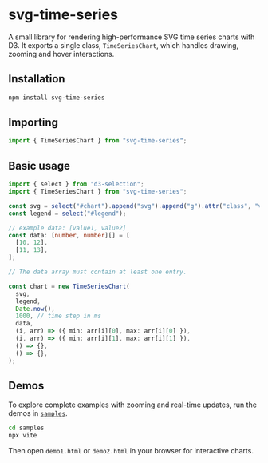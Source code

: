 # svg-time-series

A small library for rendering high-performance SVG time series charts with D3. It exports a single class, `TimeSeriesChart`, which handles drawing, zooming and hover interactions.

## Installation

```sh
npm install svg-time-series
```

## Importing

```ts
import { TimeSeriesChart } from "svg-time-series";
```

## Basic usage

```ts
import { select } from "d3-selection";
import { TimeSeriesChart } from "svg-time-series";

const svg = select("#chart").append("svg").append("g").attr("class", "view");
const legend = select("#legend");

// example data: [value1, value2]
const data: [number, number][] = [
  [10, 12],
  [11, 13],
];

// The data array must contain at least one entry.

const chart = new TimeSeriesChart(
  svg,
  legend,
  Date.now(),
  1000, // time step in ms
  data,
  (i, arr) => ({ min: arr[i][0], max: arr[i][0] }),
  (i, arr) => ({ min: arr[i][1], max: arr[i][1] }),
  () => {},
  () => {},
);
```

## Demos

To explore complete examples with zooming and real-time updates, run the demos in [`samples`](../samples).

```sh
cd samples
npx vite
```

Then open `demo1.html` or `demo2.html` in your browser for interactive charts.
